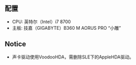 ## 配置
* CPU: 英特尔（Intel）i7 8700
* 主板: 技嘉（GIGABYTE）B360 M AORUS PRO “小雕”

## Notice
* 声卡驱动使用VoodooHDA，需删除SLE下的AppleHDA驱动。
